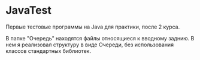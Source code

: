 JavaTest
========

Первые тестовые программы на Java для практики, после 2 курса.

В папке "Очередь" находятся файлы относящиеся к вводному заднию. В нем я реализовал структуру в виде Очереди, без использования классов стандартных библиотек.
